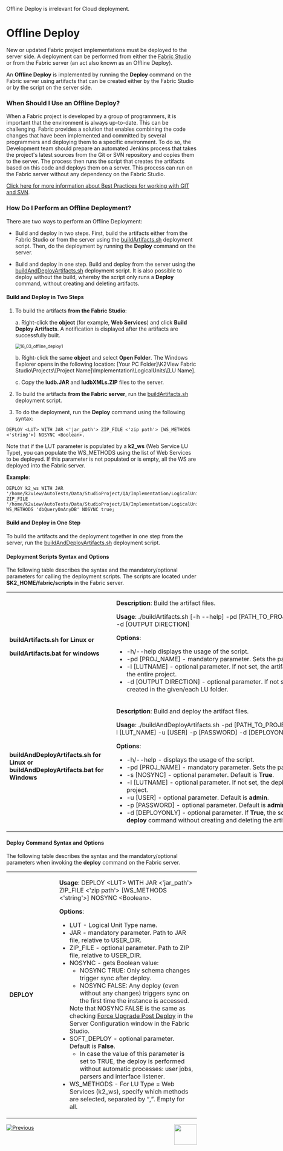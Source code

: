 <web>

Offline Deploy is irrelevant for Cloud deployment.

</web>

<studio>

# Offline Deploy

New or updated Fabric project implementations must be deployed to the server side. A deployment can be performed from either the [Fabric Studio](/articles/16_deploy_fabric/02_deploy_from_Fabric_Studio.md) or from the Fabric server (an act also known as an Offline Deploy).

An **Offline Deploy** is implemented by running the **Deploy** command on the Fabric server using artifacts that can be created either by the Fabric Studio or by the script on the server side.

### When Should I Use an Offline Deploy?
When a Fabric project is developed by a group of programmers, it is important that the environment is always up-to-date. This can be challenging. Fabric provides a solution that enables combining the code changes that have been implemented and committed by several programmers and deploying them to a specific environment. To do so, the Development team should prepare an automated Jenkins process that takes the project's latest sources from the Git or SVN repository and copies them to the server. The process then runs the script that creates the artifacts based on this code and deploys them on a server. This process can run on the Fabric server without any dependency on the Fabric Studio. 

[Click here for more information about Best Practices for working with GIT and SVN](/articles/04_fabric_studio/07_best_practices_for_working_with_GIT_and_SVN.md).

### How Do I Perform an Offline Deployment?

There are two ways to perform an Offline Deployment:
- Build and deploy in two steps. First, build the artifacts either from the Fabric Studio or from the server using the  [buildArtifacts.sh](03_offline_deploy.md#deployment-scripts-syntax-and-options) deployment script. Then, do the deployment by running the **Deploy** command on the server.

- Build and deploy in one step. Build and deploy from the server using the  [buildAndDeployArtifacts.sh](03_offline_deploy.md#deployment-scripts-syntax-and-options) deployment script. It is also possible to deploy without the build, whereby the script only runs a **Deploy** command, without creating and deleting artifacts.

#### Build and Deploy in Two Steps

1. To build the artifacts **from the Fabric Studio**:

   a. Right-click the **object** (for example, **Web Services**) and click **Build Deploy Artifacts**. A notification is displayed after the artifacts are successfully built.

   <img src="images/16_03_offline_deploy1.png" alt="16_03_offline_deploy1" style="zoom: 80%;" />

   b. Right-click the same **object** and select **Open Folder**. The Windows Explorer opens in the following location: [Your PC Folder]\K2View Fabric Studio\Projects\\[Project Name]\Implementation\LogicalUnits\\[LU Name].

   c. Copy the **ludb.JAR** and **ludbXMLs.ZIP** files to the server.

2. To build the artifacts **from the Fabric server**, run the  [buildArtifacts.sh](/articles/16_deploy_fabric/03_offline_deploy.md#deployment-scripts-syntax-and-options) deployment script.

3. To do the deployment, run the **Deploy** command using the following syntax:

~~~
DEPLOY <LUT> WITH JAR <'jar_path'> ZIP_FILE <'zip path'> [WS_METHODS <'string'>] NOSYNC <Boolean>.
~~~




Note that if the LUT parameter is populated by a **k2_ws** (Web Service LU Type), you can populate the WS_METHODS using the list of Web Services to be deployed. If this parameter is not populated or is empty, all the WS are deployed into the Fabric server.

**Example**:

~~~
DEPLOY k2_ws WITH JAR '/home/k2view/AutoTests/Data/StudioProject/QA/Implementation/LogicalUnits/k2_ws/ludb.jar' ZIP_FILE '/home/k2view/AutoTests/Data/StudioProject/QA/Implementation/LogicalUnits/k2_ws/ludbXMLs.zip' WS_METHODS 'dbQueryOnAnyDB' NOSYNC true;
~~~




#### Build and Deploy in One Step
To build the artifacts and the deployment together in one step from the server, run the  [buildAndDeployArtifacts.sh](/articles/16_deploy_fabric/03_offline_deploy.md#deployment-scripts-syntax-and-options) deployment script.

#### Deployment Scripts Syntax and Options
The following table describes the syntax and the mandatory/optional parameters for calling the deployment scripts. The scripts are located under **$K2_HOME/fabric/scripts** in the Fabric server.

   <table style="width: 900px;">
<tbody>
   <tr>
<td style="width: 270px;">
   <p style="text-align: left;"><h4>
       <strong>buildArtifacts.sh</strong> for Linux or</p>
   <p><strong>buildArtifacts.bat</strong> for windows</p>
   </td>
   <td style="width: 630px;">
   <p><strong>Description</strong>: Build the artifact files.</p>
   <p><strong>Usage</strong>: ./buildArtifacts.sh&nbsp;[-h --help] -pd [PATH_TO_PROJECT] -l [LUTNAME] -d [OUTPUT DIRECTION]</p>
   <p><strong>Options</strong>:</p>
   <ul>
   <li>-h/--help displays the usage of the script.</li>
   <li>-pd [PROJ_NAME] - mandatory parameter. Sets the path to the project.</li>
   <li>-l [LUTNAME] - optional parameter. If not set, the artifacts are created for the entire project.</li>
   <li>-d [OUTPUT DIRECTION] - optional parameter. If not set, the artifacts are created in the given/each LU folder.</li>
   </ul>
   </td>
   </tr>
   <tr>
   <td style="width: 189px;"><h4>
   <p><strong>buildAndDeployArtifacts.sh</strong> for Linux or <strong>buildAndDeployArtifacts.bat</strong> for Windows</p>
   </td>
   <td style="width: 401px;">
   <p><strong>Description</strong>: Build and deploy the artifact files.</p>
   <p><strong>Usage</strong>: ./buildAndDeployArtifacts.sh -pd [PATH_TO_PROJECT] -s [NOSYNC] -l [LUT_NAME] -u [USER] -p [PASSWORD] -d [DEPLOYONLY]</p>
   <p><strong>Options</strong>:</p>
   <ul>
   <li>-h/--help - displays the usage of the script.</li>
   <li>-pd [PROJ_NAME] - mandatory parameter. Sets the path to the project.</li>
   <li>-s [NOSYNC] - optional parameter. Default is <strong>True</strong>.</li>
   <li>-l [LUTNAME] - optional parameter. If not set, the deploy runs for the entire project.</li>
   <li>-u [USER] - optional parameter. Default is <strong>admin</strong>.</li>
   <li>-p [PASSWORD] - optional parameter. Default is <strong>admin</strong>.</li>
   <li>-d [DEPLOYONLY] - optional parameter. If <strong>True</strong>, the script only runs a <strong>deploy</strong> command without creating and deleting the artifacts.</li>
   </ul>
   </td>
   </tr>
   </tbody>
   </table>
   

#### Deploy Command Syntax and Options
The following table describes the syntax and the mandatory/optional parameters when invoking the **deploy** command on the Fabric server.

<table width="900px">
<tbody>
<tr>
<td width="200px">
<p><strong>DEPLOY</strong></p>
</td>
<td width="700px">
<p><strong>Usage</strong>: DEPLOY &lt;LUT&gt; WITH JAR &lt;'jar_path'&gt; ZIP_FILE &lt;'zip path'&gt; [WS_METHODS &lt;'string'&gt;] NOSYNC &lt;Boolean&gt;.</p>
<p><strong>Options</strong>:</p>
<ul>
<li>LUT - Logical Unit Type name.</li>
<li>JAR - mandatory parameter. Path to JAR file, relative to USER_DIR.</li>
<li>ZIP_FILE - optional parameter. Path to ZIP file, relative to USER_DIR.</li>
<li>NOSYNC - gets Boolean value:
<ul>
<li>NOSYNC TRUE: Only schema changes trigger sync after deploy.</li>
<li>NOSYNC FALSE: Any deploy (even without any changes) triggers sync on the first time the instance is accessed.</li>
</ul>
Note that NOSYNC FALSE is the same as checking <a href="/articles/14_sync_LU_instance/02_sync_modes.md#fabric-studio-server-configuration---force-upgrade-post-deploy-checkbox">Force Upgrade Post Deploy</a> in the Server Configuration window in the Fabric Studio.</li>
<li>SOFT_DEPLOY - optional parameter. Default is <strong>False</strong>.
<ul>
<li>In case the value of this parameter is set to TRUE, the deploy is performed without automatic processes: user jobs, parsers and interface listener.</li>
</ul>
</li>
<li>WS_METHODS - For LU Type = Web Services (k2_ws), specify which methods are selected, separated by &ldquo;,&rdquo;. Empty for all.</li>
</ul>
</td>
</tr>
</tbody>
</table>




[![Previous](/articles/images/Previous.png)](/articles/16_deploy_fabric/02_deploy_from_Fabric_Studio.md)[<img align="right" width="60" height="54" src="/articles/images/Next.png">](/articles/16_deploy_fabric/04_project_versioning.md)

</studio>
